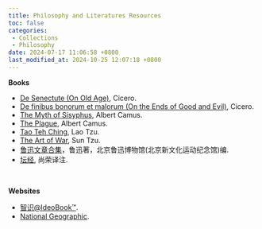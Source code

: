 ```yaml
---
title: Philosophy and Literatures Resources
toc: false
categories:
 - Collections
 - Philosophy
date: 2024-07-17 11:06:58 +0800
last_modified_at: 2024-10-25 12:07:18 +0800
---
```


**Books**

- [De Senectute (On Old Age)](https://oll.libertyfund.org/titles/cicero-on-old-age-de-senectute), Cicero.
- [De finibus bonorum et malorum (On the Ends of Good and Evil)](https://readthedocs.org/projects/de-finibus-bonorum-et-malorum/downloads/pdf/latest/), Cicero.
- [The Myth of Sisyphus](https://www2.hawaii.edu/~freeman/courses/phil360/16.%20Myth%20of%20Sisyphus.pdf), Albert Camus.
- [The Plague](https://ratical.org/PandemicParallaxView/ThePlague-Camus.pdf), Albert Camus.
- [Tao Teh Ching](https://www.bu.edu/religion/files/pdf/Tao_Teh_Ching_Translations.pdf), Lao Tzu.
- [The Art of War](https://sites.ualberta.ca/~enoch/Readings/The_Art_Of_War.pdf), Sun Tzu.
- [鲁迅文章合集](http://www.luxunmuseum.com.cn/cx/works.php)，鲁迅著，北京鲁迅博物馆(北京新文化运动纪念馆)编.
- [坛经](https://zxyj.lcu.edu.cn/docs/20211210123211713978.pdf), 尚荣译注.

<br>

**Websites**

- [智识@IdeoBook™](http://www.ideobook.com/).
- [National Geographic](https://www.nationalgeographic.com/).
